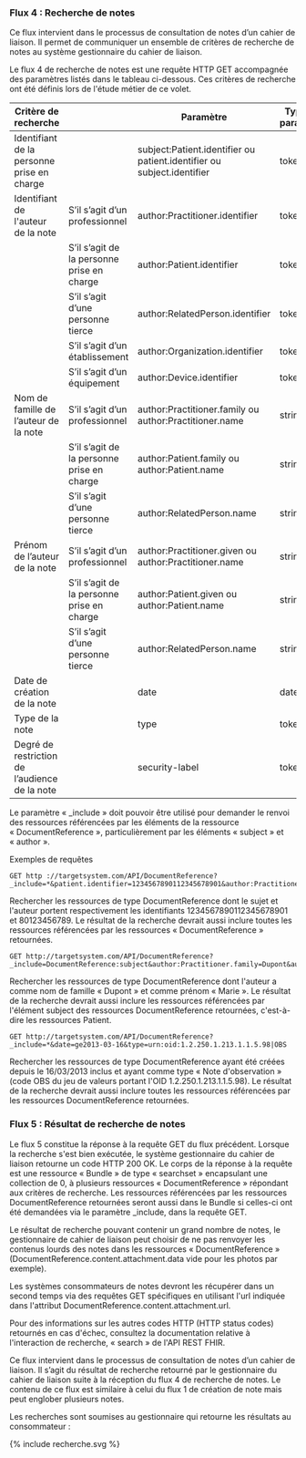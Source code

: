 ### Flux 4 : Recherche de notes

Ce flux intervient dans le processus de consultation de notes d’un cahier de liaison. Il permet de communiquer un ensemble de critères de recherche de notes au système gestionnaire du cahier de liaison.

Le flux 4 de recherche de notes est une requête HTTP GET accompagnée des paramètres listés dans le tableau ci-dessous. Ces critères de recherche ont été définis lors de l'étude métier de ce volet.

| Critère de recherche |                | Paramètre     | Type du paramètre |
| ---                  | ---            | ---           | ---                |
| Identifiant de la personne prise en charge   | | subject:Patient.identifier ou patient.identifier ou subject.identifier | token |
| Identifiant de l'auteur de la note   | S’il s’agit d’un professionnel             | author:Practitioner.identifier | token       |
|                                      | S’il s’agit de la personne prise en charge | author:Patient.identifier | token |
|                                      | S’il s’agit d’une personne tierce          | author:RelatedPerson.identifier | token |
|                                      | S’il s’agit d’un établissement             | author:Organization.identifier | token |
|                                      | S’il s’agit d’un équipement                | author:Device.identifier | token |
| Nom de famille de l’auteur de la note | S’il s’agit d’un professionnel | author:Practitioner.family ou author:Practitioner.name | string |
|                                       | S’il s’agit de la personne prise en charge |author:Patient.family ou author:Patient.name| string |
|                                       | S’il s’agit d’une personne tierce | author:RelatedPerson.name | string |
| Prénom de l’auteur de la note | S’il s’agit d’un professionnel | author:Practitioner.given ou author:Practitioner.name | string |
|                               | S’il s’agit de la personne prise en charge | author:Patient.given ou author:Patient.name | string |
|                               | S’il s’agit d’une personne tierce | author:RelatedPerson.name | string |
| Date de création de la note | | date | date |
| Type de la note | | type | token |
| Degré de restriction de l’audience de la note | | security-label | token |

Le paramètre « _include » doit pouvoir être utilisé pour demander le renvoi des ressources référencées par les éléments de la ressource « DocumentReference », particulièrement par les éléments « subject » et « author ».

Exemples de requêtes

```
GET http ://targetsystem.com/API/DocumentReference?_include=*&patient.identifier=1234567890112345678901&author:Practitioner.identifier=80123456789
```

Rechercher les ressources de type DocumentReference dont le sujet et l'auteur portent respectivement les identifiants 1234567890112345678901 et 80123456789. Le résultat de la recherche devrait aussi inclure toutes les ressources référencées par les ressources « DocumentReference » retournées.

```
GET http://targetsystem.com/API/DocumentReference?_include=DocumentReference:subject&author:Practitioner.family=Dupont&author:Practitioner.given=Marie
```

Rechercher les ressources de type DocumentReference dont l'auteur a comme nom de famille « Dupont » et comme prénom « Marie ». Le résultat de la recherche devrait aussi inclure les ressources référencées par l'élément subject des ressources DocumentReference retournées, c'est-à-dire les ressources Patient.

```
GET http://targetsystem.com/API/DocumentReference?_include=*&date=ge2013-03-16&type=urn:oid:1.2.250.1.213.1.1.5.98|OBS
```

Rechercher les ressources de type DocumentReference ayant été créées depuis le 16/03/2013 inclus et ayant comme type « Note d'observation » (code OBS du jeu de valeurs portant l'OID 1.2.250.1.213.1.1.5.98). Le résultat de la recherche devrait aussi inclure toutes les ressources référencées par les ressources DocumentReference retournées.

### Flux 5 : Résultat de recherche de notes

Le flux 5 constitue la réponse à la requête GET du flux précédent. Lorsque la recherche s'est bien exécutée, le système gestionnaire du cahier de liaison retourne un code HTTP 200 OK. Le corps de la réponse à la requête est une ressource « Bundle » de type « searchset » encapsulant une collection de 0, à plusieurs ressources « DocumentReference » répondant aux critères de recherche. Les ressources référencées par les ressources DocumentReference retournées seront aussi dans le Bundle si celles-ci ont été demandées via le paramètre _include, dans la requête GET.

Le résultat de recherche pouvant contenir un grand nombre de notes, le gestionnaire de cahier de liaison peut choisir de ne pas renvoyer les contenus lourds des notes dans les ressources « DocumentReference » (DocumentReference.content.attachment.data vide pour les photos par exemple).

Les systèmes consommateurs de notes devront les récupérer dans un second temps via des requêtes GET spécifiques en utilisant l'url indiquée dans l'attribut DocumentReference.content.attachment.url.

Pour des informations sur les autres codes HTTP (HTTP status codes) retournés en cas d'échec, consultez la documentation relative à l'interaction de recherche, « search » de l'API REST FHIR.

Ce flux intervient dans le processus de consultation de notes d’un cahier de liaison. Il s’agit du résultat de recherche retourné par le gestionnaire du cahier de liaison suite à la réception du flux 4 de recherche de notes.
Le contenu de ce flux est similaire à celui du flux 1 de création de note mais peut englober plusieurs notes.

Les recherches sont soumises au gestionnaire qui retourne les résultats au consommateur :

<div class="figure" style="width:100%;">
    <p>{% include recherche.svg %}</p>
</div>
